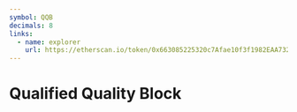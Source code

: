 ```yaml
---
symbol: QQB
decimals: 8
links:
  - name: explorer
    url: https://etherscan.io/token/0x663085225320c7Afae10f3f1982EAA7324eA55DA
---
```


# Qualified Quality Block
